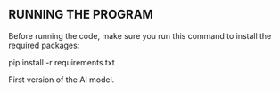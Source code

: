 ## RUNNING THE PROGRAM
Before running the code, make sure you run this command to install the required packages:

pip install -r requirements.txt

First version of the AI model.
